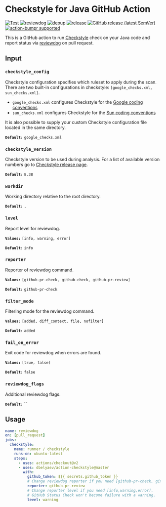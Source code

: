 # Checkstyle for Java GitHub Action

[![Test](https://github.com/dbelyaev/action-checkstyle/workflows/Test/badge.svg)](https://github.com/dbelyaev/action-checkstyle/actions?query=workflow%3ATest)
[![reviewdog](https://github.com/dbelyaev/action-checkstyle/workflows/reviewdog/badge.svg)](https://github.com/dbelyaev/action-checkstyle/actions?query=workflow%3Areviewdog)
[![depup](https://github.com/dbelyaev/action-checkstyle/workflows/depup/badge.svg)](https://github.com/dbelyaev/action-checkstyle/actions?query=workflow%3Adepup)
[![release](https://github.com/dbelyaev/action-checkstyle/workflows/release/badge.svg)](https://github.com/dbelyaev/action-checkstyle/actions?query=workflow%3Arelease)
[![GitHub release (latest SemVer)](https://img.shields.io/github/v/release/dbelyaev/action-checkstyle?logo=github&sort=semver)](https://github.com/dbelyaev/action-checkstyle/releases)
[![action-bumpr supported](https://img.shields.io/badge/bumpr-supported-ff69b4?logo=github&link=https://github.com/haya14busa/action-bumpr)](https://github.com/haya14busa/action-bumpr)

This is a GitHub action to run [Checkstyle](https://github.com/checkstyle/checkstyle) check on your Java code and report status via [reviewdog](https://github.com/reviewdog/reviewdog) on pull request.

## Input

### `checkstyle_config`

Checkstyle configuration specifies which ruleset to apply during the scan.
There are two built-in configurations in checkstyle: `[google_checks.xml, sun_checks.xml]`.
* `google_checks.xml` 
configures Checkstyle for the [Google coding conventions](https://google.github.io/styleguide/javaguide.html)
* `sun_checks.xml`
configures Checkstyle for the [Sun coding conventions](https://www.oracle.com/java/technologies/javase/codeconventions-contents.html)

It is also possible to supply your custom Checkstyle configuration file located in the same directory.

**`Default:`**  `google_checks.xml`

### `checkstyle_version`
Checkstyle version to be used during analysis.
For a list of available version numbers go to [Checkstyle release page](https://github.com/checkstyle/checkstyle/releases/).

**`Default:`** `8.38`

### `workdir`
Working directory relative to the root directory.

**`Default:`** `.`

### `level`
Report level for reviewdog.

**`Values:`** `[info, warning, error]`

**`Default:`** `info`

### `reporter`
Reporter of reviewdog command.

**`Values:`** `[github-pr-check, github-check, github-pr-review]`

**`Default:`** `github-pr-check`

### `filter_mode`
Filtering mode for the reviewdog command.

**`Values:`** `[added, diff_context, file, nofilter]`

**`Default:`** `added`

### `fail_on_error`
Exit code for reviewdog when errors are found.

**`Values:`** `[true, false]`

**`Default:`** `false`

### `reviewdog_flags`
Additional reviewdog flags.

**`Default:`** ``

## Usage

```yaml
name: reviewdog
on: [pull_request]
jobs:
  checkstyle:
    name: runner / checkstyle
    runs-on: ubuntu-latest
    steps:
      - uses: actions/checkout@v2
      - uses: dbelyaev/action-checkstyle@master
        with:
          github_token: ${{ secrets.github_token }}
          # Change reviewdog reporter if you need [github-pr-check, github-check, github-pr-review].
          reporter: github-pr-review
          # Change reporter level if you need [info,warning,error].
          # GitHub Status Check won't become failure with a warning.
          level: warning
```
